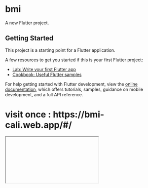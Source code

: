 # bmi

A new Flutter project.

## Getting Started

This project is a starting point for a Flutter application.

A few resources to get you started if this is your first Flutter project:

- [Lab: Write your first Flutter app](https://docs.flutter.dev/get-started/codelab)
- [Cookbook: Useful Flutter samples](https://docs.flutter.dev/cookbook)

For help getting started with Flutter development, view the
[online documentation](https://docs.flutter.dev/), which offers tutorials,
samples, guidance on mobile development, and a full API reference.


<h1>visit once : https://bmi-cali.web.app/#/</h1> 
<iframe>

  <img src="https://drive.google.com/file/d/1RrV48Cwlv2PFW6FoxOlHrzIcQHpGwWEE/view?usp=sharing">
<img src="https://drive.google.com/file/d/1f0jQTZ0QuWNlLeBdZRqXG9a1BVdiNgAS/view?usp=drive_link">
</iframe>

